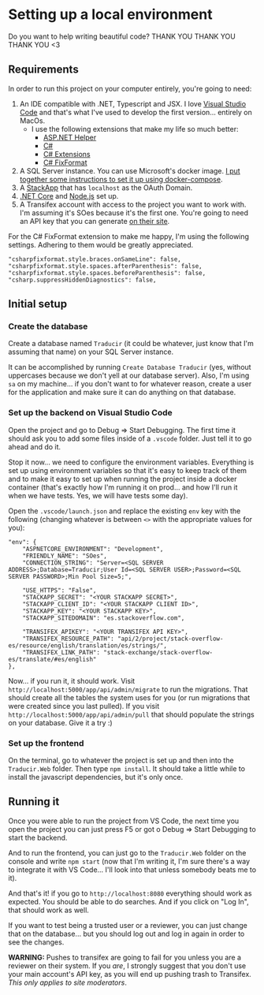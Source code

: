 # Setting up a local environment

Do you want to help writing beautiful code? THANK YOU THANK YOU THANK YOU <3

## Requirements

In order to run this project on your computer entirely, you're going to need:

1. An IDE compatible with .NET, Typescript and JSX. I love [Visual Studio Code](https://code.visualstudio.com/) and that's what I've used to develop the first version... entirely on MacOs.
   * I use the following extensions that make my life so much better:
       * [ASP.NET Helper](https://marketplace.visualstudio.com/items?itemName=schneiderpat.aspnet-helper)
       * [C#](https://marketplace.visualstudio.com/items?itemName=ms-vscode.csharp)
       * [C# Extensions](https://marketplace.visualstudio.com/items?itemName=jchannon.csharpextensions)
       * [C# FixFormat](https://marketplace.visualstudio.com/items?itemName=Leopotam.csharpfixformat)
2. A SQL Server instance. You can use Microsoft's docker image. [I put together some instructions to set it up using docker-compose](https://github.com/g3rv4/Traducir/blob/master/docs/MSSQL_DOCKER.md).
3. A [StackApp](https://stackapps.com/) that has `localhost` as the OAuth Domain.
4. [.NET Core](https://www.microsoft.com/net/) and [Node.js](https://nodejs.org/en/) set up.
5. A Transifex account with access to the project you want to work with. I'm assuming it's SOes because it's the first one. You're going to need an API key that you can generate [on their site](https://www.transifex.com/user/settings/api/).

For the C# FixFormat extension to make me happy, I'm using the following settings. Adhering to them would be greatly appreciated.

```
"csharpfixformat.style.braces.onSameLine": false,
"csharpfixformat.style.spaces.afterParenthesis": false,
"csharpfixformat.style.spaces.beforeParenthesis": false,
"csharp.suppressHiddenDiagnostics": false,
```

## Initial setup

### Create the database
Create a database named `Traducir` (it could be whatever, just know that I'm assuming that name) on your SQL Server instance.

It can be accomplished by running `Create Database Traducir` (yes, without uppercases because we don't yell at our database server). Also, I'm using `sa` on my machine... if you don't want to for whatever reason, create a user for the application and make sure it can do anything on that database.

### Set up the backend on Visual Studio Code

Open the project and go to Debug => Start Debugging. The first time it should ask you to add some files inside of a `.vscode` folder. Just tell it to go ahead and do it.

Stop it now... we need to configure the environment variables. Everything is set up using environment variables so that it's easy to keep track of them and to make it easy to set up when running the project inside a docker container (that's exactly how I'm running it on prod... and how I'll run it when we have tests. Yes, we will have tests some day).

Open the `.vscode/launch.json` and replace the existing `env` key with the following (changing whatever is between `<>` with the appropriate values for you):

```
"env": {
    "ASPNETCORE_ENVIRONMENT": "Development",
    "FRIENDLY_NAME": "SOes",
    "CONNECTION_STRING": "Server=<SQL SERVER ADDRESS>;Database=Traducir;User Id=<SQL SERVER USER>;Password=<SQL SERVER PASSWORD>;Min Pool Size=5;",

    "USE_HTTPS": "False",
    "STACKAPP_SECRET": "<YOUR STACKAPP SECRET>",
    "STACKAPP_CLIENT_ID": "<YOUR STACKAPP CLIENT ID>",
    "STACKAPP_KEY": "<YOUR STACKAPP KEY>",
    "STACKAPP_SITEDOMAIN": "es.stackoverflow.com",

    "TRANSIFEX_APIKEY": "<YOUR TRANSIFEX API KEY>",
    "TRANSIFEX_RESOURCE_PATH": "api/2/project/stack-overflow-es/resource/english/translation/es/strings/",
    "TRANSIFEX_LINK_PATH": "stack-exchange/stack-overflow-es/translate/#es/english"
},
```

Now... if you run it, it should work. Visit `http://localhost:5000/app/api/admin/migrate` to run the migrations. That should create all the tables the system uses for you (or run migrations that were created since you last pulled). If you visit `http://localhost:5000/app/api/admin/pull` that should populate the strings on your database. Give it a try :)

### Set up the frontend

On the terminal, go to whatever the project is set up and then into the `Traducir.Web` folder. Then type `npm install`. It should take a little while to install the javascript dependencies, but it's only once.

## Running it

Once you were able to run the project from VS Code, the next time you open the project you can just press F5 or got o Debug => Start Debugging to start the backend.

And to run the frontend, you can just go to the `Traducir.Web` folder on the console and write `npm start` (now that I'm writing it, I'm sure there's a way to integrate it with VS Code... I'll look into that unless somebody beats me to it).

And that's it! if you go to `http://localhost:8080` everything should work as expected. You should be able to do searches. And if you click on "Log In", that should work as well.

If you want to test being a trusted user or a reviewer, you can just change that on the database... but you should log out and log in again in order to see the changes.

**WARNING:** Pushes to transifex are going to fail for you unless you are a reviewer on their system. If you *are*, I strongly suggest that you don't use your main account's API key, as you will end up pushing trash to Transifex. *This only applies to site moderators*.